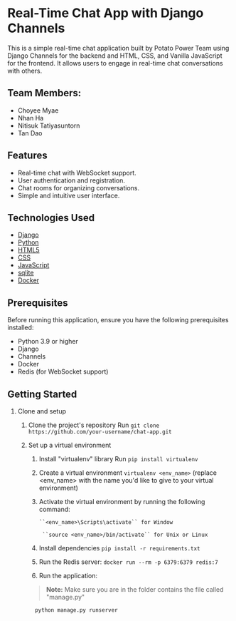 # Real-Time Chat App with Django Channels

This is a simple real-time chat application built by Potato Power Team using Django Channels for the backend and HTML, CSS, and Vanilla JavaScript for the frontend. It allows users to engage in real-time chat conversations with others.


## Team Members:
- Choyee Myae
- Nhan Ha
- Nitisuk Tatiyasuntorn
- Tan Dao


## Features

- Real-time chat with WebSocket support.
- User authentication and registration.
- Chat rooms for organizing conversations.
- Simple and intuitive user interface.

## Technologies Used
  - [Django](https://www.djangoproject.com/)
  - [Python](https://www.python.org/)
  - [HTML5](https://html.spec.whatwg.org/)
  - [CSS](https://www.w3.org/Style/CSS/)
  - [JavaScript](https://developer.mozilla.org/en-US/docs/Web/JavaScript)
  - [sqlite](https://www.sqlite.org/index.html)
  - [Docker](https://www.docker.com/)

## Prerequisites

Before running this application, ensure you have the following prerequisites installed:

- Python 3.9 or higher
- Django
- Channels
- Docker
- Redis (for WebSocket support)

## Getting Started

1. Clone and setup
    1. Clone the project's repository
        Run ``git clone https://github.com/your-username/chat-app.git``
    2. Set up a virtual environment
        1. Install "virtualenv" library
            Run ``pip install virtualenv``
        2. Create a virtual environment
            ``virtualenv <env_name>`` (replace <env_name> with the name you'd like to give to your virtual environment)
        3. Activate the virtual environment by running the following command:
        
               ``<env_name>\Scripts\activate`` for Window

                ``source <env_name>/bin/activate`` for Unix or Linux
        4. Install dependencies 
            ``pip install -r requirements.txt``
       5. Run the Redis server:
          `` docker run --rm -p 6379:6379 redis:7 ``  
       6. Run the application:
        > **Note:** Make sure you are in the folder contains the file called "manage.py"
      
        ```sh
          python manage.py runserver
        ```

